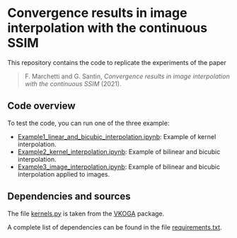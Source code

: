 # Convergence results in image interpolation with the continuous SSIM 
This repository contains the code to replicate the experiments of the paper

> F. Marchetti and G. Santin, _Convergence results in image interpolation with the continuous SSIM_ (2021).



## Code overview

To test the code, you can run one of the three example:

* [Example1_linear_and_bicubic_interpolation.ipynb](Example1_linear_and_bicubic_interpolation.ipynb): Example of kernel interpolation.
* [Example2_kernel_interpolation.ipynb](Example2_kernel_interpolation.ipynb): Example of bilinear and bicubic interpolation.
* [Example3_image_interpolation.ipynb](Example3_image_interpolation.ipynb): Example of bilinear and bicubic interpolation applied to images.



## Dependencies and sources

The file [kernels.py](kernels.py) is taken from the [VKOGA](https://github.com/GabrieleSantin/VKOGA) package.

A complete list of dependencies can be found in the file [requirements.txt](requirements.txt).
